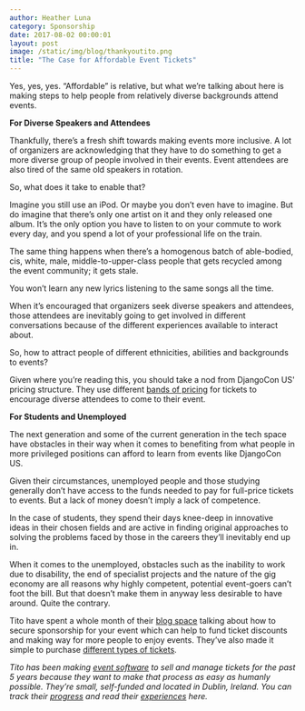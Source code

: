 ```yaml
---
author: Heather Luna
category: Sponsorship
date: 2017-08-02 00:00:01
layout: post
image: /static/img/blog/thankyoutito.png
title: "The Case for Affordable Event Tickets"
---
```


Yes, yes, yes. “Affordable” is relative, but what we’re talking about
here is making steps to help people from relatively diverse 
backgrounds attend events.

**For Diverse Speakers and Attendees**

Thankfully, there’s a fresh shift towards making events more inclusive. 
A lot of organizers are acknowledging that they have to do something
to get a more diverse group of people involved in their events. 
Event attendees are also tired of the same old speakers in rotation. 

So, what does it take to enable that?

Imagine you still use an iPod. Or maybe you don’t even have to imagine. 
But do imagine that there’s only one artist on it and they only released
one album. It’s the only option you have to listen to on your commute
to work every day, and you spend a lot of your professional life on
the train. 

The same thing happens when there’s a homogenous batch of able-bodied,
cis, white, male, middle-to-upper-class people that gets recycled among
the event community; it gets stale.

You won’t learn any new lyrics listening to the same songs all the time.

When it’s encouraged that organizers seek diverse speakers and
attendees, those attendees are inevitably going to get involved in
different conversations because of the different experiences available
to interact about.

So, how to attract people of different ethnicities, abilities and
backgrounds to events?

Given where you’re reading this, you should take a nod from
DjangoCon US' pricing structure. They use different
[bands of pricing](https://2017.djangocon.us/tickets/) for tickets to
encourage diverse attendees to come to their event.

**For Students and Unemployed**

The next generation and some of the current generation in the tech
space have obstacles in their way when it comes to benefiting from what
people in more privileged positions can afford to learn from events
like DjangoCon US. 

Given their circumstances, unemployed people and those studying
generally don’t have access to the funds needed to pay for full-price
tickets to events. But a lack of money doesn’t imply a lack of
competence. 

In the case of students, they spend their days knee-deep in innovative
ideas in their chosen fields and are active in finding original
approaches to solving the problems faced by those in the careers
they’ll inevitably end up in.

When it comes to the unemployed, obstacles such as the inability to
work due to disability, the end of specialist projects and the nature
of the gig economy are all reasons why highly competent, potential
event-goers can’t foot the bill. But that doesn’t make them in anyway
less desirable to have around. Quite the contrary.

Tito have spent a whole month of their 
[blog space](http://blog.tito.io/) talking about how to secure
sponsorship for your event which can help to fund ticket discounts
and making way for more people to enjoy events. They’ve also made it
simple to purchase 
[different types of tickets](https://ti.to/docs/tickets). 


*Tito has been making [event software](https://ti.to/) to sell and
manage tickets for the past 5 years because they want to make that
process as easy as humanly possible. They’re small, self-funded and
located in Dublin, Ireland. You can track their
[progress](http://blog.tito.io/posts/topic/new-features)
and read their 
[experiences](http://blog.tito.io/posts/topic/announcements) here.* 






